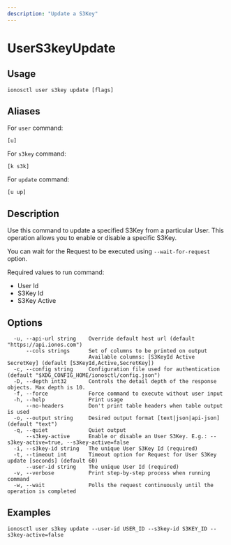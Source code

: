 ```yaml
---
description: "Update a S3Key"
---
```


# UserS3keyUpdate

## Usage

```text
ionosctl user s3key update [flags]
```

## Aliases

For `user` command:

```text
[u]
```

For `s3key` command:

```text
[k s3k]
```

For `update` command:

```text
[u up]
```

## Description

Use this command to update a specified S3Key from a particular User. This operation allows you to enable or disable a specific S3Key.

You can wait for the Request to be executed using `--wait-for-request` option.

Required values to run command:

* User Id
* S3Key Id
* S3Key Active

## Options

```text
  -u, --api-url string    Override default host url (default "https://api.ionos.com")
      --cols strings      Set of columns to be printed on output 
                          Available columns: [S3KeyId Active SecretKey] (default [S3KeyId,Active,SecretKey])
  -c, --config string     Configuration file used for authentication (default "$XDG_CONFIG_HOME/ionosctl/config.json")
  -D, --depth int32       Controls the detail depth of the response objects. Max depth is 10.
  -f, --force             Force command to execute without user input
  -h, --help              Print usage
      --no-headers        Don't print table headers when table output is used
  -o, --output string     Desired output format [text|json|api-json] (default "text")
  -q, --quiet             Quiet output
      --s3key-active      Enable or disable an User S3Key. E.g.: --s3key-active=true, --s3key-active=false
  -i, --s3key-id string   The unique User S3Key Id (required)
  -t, --timeout int       Timeout option for Request for User S3Key update [seconds] (default 60)
      --user-id string    The unique User Id (required)
  -v, --verbose           Print step-by-step process when running command
  -w, --wait              Polls the request continuously until the operation is completed
```

## Examples

```text
ionosctl user s3key update --user-id USER_ID --s3key-id S3KEY_ID --s3key-active=false
```

